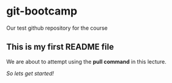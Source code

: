 # git-bootcamp
Our test github repository for the course     
## This is my first README file      
We are about to attempt using the **pull command** in this lecture.   
    
*So lets get started!*     
